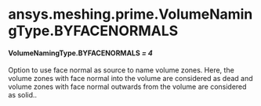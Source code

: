 # ansys.meshing.prime.VolumeNamingType.BYFACENORMALS



#### VolumeNamingType.BYFACENORMALS *= 4*

Option to use face normal as source to name volume zones. Here, the volume zones with face normal into the volume are considered as dead and volume zones with face normal outwards from the volume are considered as solid..

<!-- !! processed by numpydoc !! -->
